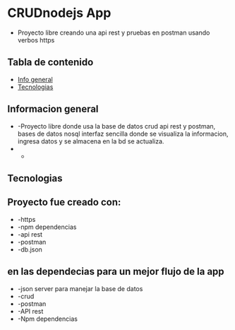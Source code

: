 # CRUDnodejs App
* Proyecto libre creando una api rest y pruebas en postman usando verbos https

## Tabla de contenido 
* [Info general](#general-info)
* [Tecnologias](#Tecnologias)

## Informacion general 
* -Proyecto libre donde usa la base de datos crud api rest y postman, bases de datos nosql interfaz sencilla donde se visualiza la informacion, ingresa datos y se almacena en la bd se actualiza.
* -
## Tecnologias 

## Proyecto fue creado con: 
* -https
* -npm dependencias
* -api rest
* -postman
* -db.json

## en las dependecias para un mejor flujo de la app 
* -json server para manejar la base de datos
* -crud
* -postman
* -API rest
* -Npm dependencias